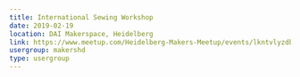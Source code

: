 ```yaml
---
title: International Sewing Workshop
date: 2019-02-19
location: DAI Makerspace, Heidelberg
link: https://www.meetup.com/Heidelberg-Makers-Meetup/events/lkntvlyzdbzb/
usergroup: makershd
type: usergroup
---
```

